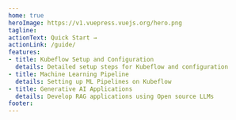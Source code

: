 ```yaml
---
home: true
heroImage: https://v1.vuepress.vuejs.org/hero.png
tagline: 
actionText: Quick Start →
actionLink: /guide/
features:
- title: Kubeflow Setup and Configuration
  details: Detailed setup steps for Kubeflow and configuration
- title: Machine Learning Pipeline
  details: Setting up ML Pipelines on Kubeflow
- title: Generative AI Applications 
  details: Develop RAG applications using Open source LLMs
footer: 
---
```

